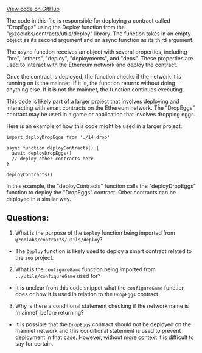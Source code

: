 [View code on GitHub](zoo-labs/zoo/blob/master/contracts/deploy/17_EggDrop.ts)

The code in this file is responsible for deploying a contract called "DropEggs" using the Deploy function from the "@zoolabs/contracts/utils/deploy" library. The function takes in an empty object as its second argument and an async function as its third argument. 

The async function receives an object with several properties, including "hre", "ethers", "deploy", "deployments", and "deps". These properties are used to interact with the Ethereum network and deploy the contract. 

Once the contract is deployed, the function checks if the network it is running on is the mainnet. If it is, the function returns without doing anything else. If it is not the mainnet, the function continues executing. 

This code is likely part of a larger project that involves deploying and interacting with smart contracts on the Ethereum network. The "DropEggs" contract may be used in a game or application that involves dropping eggs. 

Here is an example of how this code might be used in a larger project:

```
import deployDropEggs from './14_drop'

async function deployContracts() {
  await deployDropEggs()
  // deploy other contracts here
}

deployContracts()
```

In this example, the "deployContracts" function calls the "deployDropEggs" function to deploy the "DropEggs" contract. Other contracts can be deployed in a similar way.
## Questions: 
 1. What is the purpose of the `Deploy` function being imported from `@zoolabs/contracts/utils/deploy`?
- The `Deploy` function is likely used to deploy a smart contract related to the `zoo` project.

2. What is the `configureGame` function being imported from `../utils/configureGame` used for?
- It is unclear from this code snippet what the `configureGame` function does or how it is used in relation to the `DropEggs` contract.

3. Why is there a conditional statement checking if the network name is 'mainnet' before returning?
- It is possible that the `DropEggs` contract should not be deployed on the mainnet network and this conditional statement is used to prevent deployment in that case. However, without more context it is difficult to say for certain.